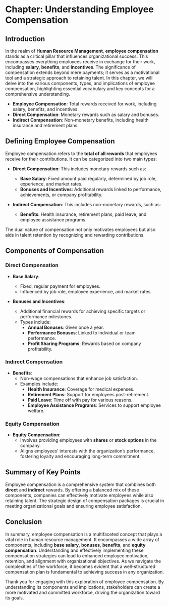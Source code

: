 
# Chapter: Understanding Employee Compensation

## Introduction

In the realm of **Human Resource Management**, **employee compensation** stands as a critical pillar that influences organizational success. This encompasses everything employees receive in exchange for their work, including **salary**, **benefits**, and **incentives**. The significance of compensation extends beyond mere payments; it serves as a motivational tool and a strategic approach to retaining talent. In this chapter, we will delve into the various components, types, and implications of employee compensation, highlighting essential vocabulary and key concepts for a comprehensive understanding.

- **Employee Compensation**: Total rewards received for work, including salary, benefits, and incentives.
- **Direct Compensation**: Monetary rewards such as salary and bonuses.
- **Indirect Compensation**: Non-monetary benefits, including health insurance and retirement plans.

## Defining Employee Compensation

Employee compensation refers to the **total of all rewards** that employees receive for their contributions. It can be categorized into two main types: 

- **Direct Compensation**: This includes monetary rewards such as:
  - **Base Salary**: Fixed amount paid regularly, determined by job role, experience, and market rates.
  - **Bonuses and Incentives**: Additional rewards linked to performance, achievements, or company profitability.

- **Indirect Compensation**: This includes non-monetary rewards, such as:
  - **Benefits**: Health insurance, retirement plans, paid leave, and employee assistance programs.

The dual nature of compensation not only motivates employees but also aids in talent retention by recognizing and rewarding contributions.

## Components of Compensation

### Direct Compensation

- **Base Salary**: 
  - Fixed, regular payment for employees.
  - Influenced by job role, employee experience, and market rates.
  
- **Bonuses and Incentives**: 
  - Additional financial rewards for achieving specific targets or performance milestones.
  - Types include:
    - **Annual Bonuses**: Given once a year.
    - **Performance Bonuses**: Linked to individual or team performance.
    - **Profit Sharing Programs**: Rewards based on company profitability.

### Indirect Compensation

- **Benefits**:
  - Non-wage compensations that enhance job satisfaction.
  - Examples include:
    - **Health Insurance**: Coverage for medical expenses.
    - **Retirement Plans**: Support for employees post-retirement.
    - **Paid Leave**: Time off with pay for various reasons.
    - **Employee Assistance Programs**: Services to support employee welfare.

### Equity Compensation

- **Equity Compensation**:
  - Involves providing employees with **shares** or **stock options** in the company.
  - Aligns employees' interests with the organization’s performance, fostering loyalty and encouraging long-term commitment.

## Summary of Key Points

Employee compensation is a comprehensive system that combines both **direct** and **indirect** rewards. By offering a balanced mix of these components, companies can effectively motivate employees while also retaining talent. The strategic design of compensation packages is crucial in meeting organizational goals and ensuring employee satisfaction.

## Conclusion

In summary, employee compensation is a multifaceted concept that plays a vital role in human resource management. It encompasses a wide array of components, including **base salary**, **bonuses**, **benefits**, and **equity compensation**. Understanding and effectively implementing these compensation strategies can lead to enhanced employee motivation, retention, and alignment with organizational objectives. As we navigate the complexities of the workforce, it becomes evident that a well-structured compensation plan is fundamental to achieving success in any organization. 

Thank you for engaging with this exploration of employee compensation. By understanding its components and implications, stakeholders can create a more motivated and committed workforce, driving the organization toward its goals.